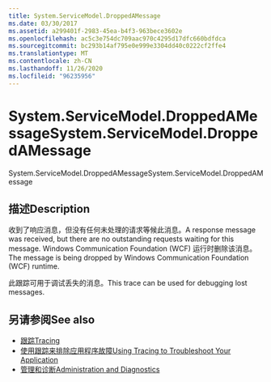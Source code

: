 ```yaml
---
title: System.ServiceModel.DroppedAMessage
ms.date: 03/30/2017
ms.assetid: a299401f-2983-45ea-b4f3-963bece3602e
ms.openlocfilehash: ac5c3e754dc709aac970c4295d17dfc660bdfdca
ms.sourcegitcommit: bc293b14af795e0e999e3304dd40c0222cf2ffe4
ms.translationtype: MT
ms.contentlocale: zh-CN
ms.lasthandoff: 11/26/2020
ms.locfileid: "96235956"
---
```

# <a name="systemservicemodeldroppedamessage"></a><span data-ttu-id="47eae-102">System.ServiceModel.DroppedAMessage</span><span class="sxs-lookup"><span data-stu-id="47eae-102">System.ServiceModel.DroppedAMessage</span></span>

<span data-ttu-id="47eae-103">System.ServiceModel.DroppedAMessage</span><span class="sxs-lookup"><span data-stu-id="47eae-103">System.ServiceModel.DroppedAMessage</span></span>  
  
## <a name="description"></a><span data-ttu-id="47eae-104">描述</span><span class="sxs-lookup"><span data-stu-id="47eae-104">Description</span></span>  

 <span data-ttu-id="47eae-105">收到了响应消息，但没有任何未处理的请求等候此消息。</span><span class="sxs-lookup"><span data-stu-id="47eae-105">A response message was received, but there are no outstanding requests waiting for this message.</span></span> <span data-ttu-id="47eae-106">Windows Communication Foundation (WCF) 运行时删除该消息。</span><span class="sxs-lookup"><span data-stu-id="47eae-106">The message is being dropped by Windows Communication Foundation (WCF) runtime.</span></span>  
  
 <span data-ttu-id="47eae-107">此跟踪可用于调试丢失的消息。</span><span class="sxs-lookup"><span data-stu-id="47eae-107">This trace can be used for debugging lost messages.</span></span>  
  
## <a name="see-also"></a><span data-ttu-id="47eae-108">另请参阅</span><span class="sxs-lookup"><span data-stu-id="47eae-108">See also</span></span>

- [<span data-ttu-id="47eae-109">跟踪</span><span class="sxs-lookup"><span data-stu-id="47eae-109">Tracing</span></span>](index.md)
- [<span data-ttu-id="47eae-110">使用跟踪来排除应用程序故障</span><span class="sxs-lookup"><span data-stu-id="47eae-110">Using Tracing to Troubleshoot Your Application</span></span>](using-tracing-to-troubleshoot-your-application.md)
- [<span data-ttu-id="47eae-111">管理和诊断</span><span class="sxs-lookup"><span data-stu-id="47eae-111">Administration and Diagnostics</span></span>](../index.md)
